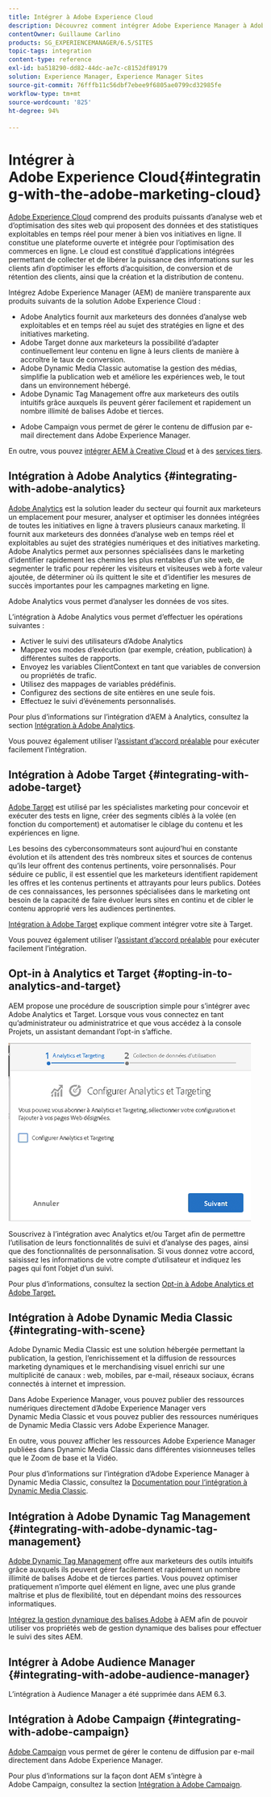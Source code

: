 ```yaml
---
title: Intégrer à Adobe Experience Cloud
description: Découvrez comment intégrer Adobe Experience Manager à Adobe Experience Cloud.
contentOwner: Guillaume Carlino
products: SG_EXPERIENCEMANAGER/6.5/SITES
topic-tags: integration
content-type: reference
exl-id: ba518290-dd82-44dc-ae7c-c8152df89179
solution: Experience Manager, Experience Manager Sites
source-git-commit: 76fffb11c56dbf7ebee9f6805ae0799cd32985fe
workflow-type: tm+mt
source-wordcount: '825'
ht-degree: 94%

---
```


# Intégrer à Adobe Experience Cloud{#integrating-with-the-adobe-marketing-cloud}

[Adobe Experience Cloud](https://business.adobe.com/fr/products/marketing-cloud/main.html) comprend des produits puissants d’analyse web et d’optimisation des sites web qui proposent des données et des statistiques exploitables en temps réel pour mener à bien vos initiatives en ligne. Il constitue une plateforme ouverte et intégrée pour l’optimisation des commerces en ligne. Le cloud est constitué d’applications intégrées permettant de collecter et de libérer la puissance des informations sur les clients afin d’optimiser les efforts d’acquisition, de conversion et de rétention des clients, ainsi que la création et la distribution de contenu.

Intégrez Adobe Experience Manager (AEM) de manière transparente aux produits suivants de la solution Adobe Experience Cloud :

* Adobe Analytics fournit aux marketeurs des données d’analyse web exploitables et en temps réel au sujet des stratégies en ligne et des initiatives marketing.
* Adobe Target donne aux marketeurs la possibilité d’adapter continuellement leur contenu en ligne à leurs clients de manière à accroître le taux de conversion.
* Adobe Dynamic Media Classic automatise la gestion des médias, simplifie la publication web et améliore les expériences web, le tout dans un environnement hébergé.
* Adobe Dynamic Tag Management offre aux marketeurs des outils intuitifs grâce auxquels ils peuvent gérer facilement et rapidement un nombre illimité de balises Adobe et tierces.
<!-- Search&Promote is end of life as of September 1, 2022 * Adobe Search&Promote gives marketers the ability to control and optimize the search results on their sites. -->
* Adobe Campaign vous permet de gérer le contenu de diffusion par e-mail directement dans Adobe Experience Manager.

En outre, vous pouvez [intégrer AEM à Creative Cloud](/help/assets/aem-cc-integration-best-practices.md) et à des [services tiers](/help/sites-administering/third-party-services.md).

## Intégration à Adobe Analytics {#integrating-with-adobe-analytics}

[Adobe Analytics](https://business.adobe.com/fr/products/analytics/adobe-analytics.html) est la solution leader du secteur qui fournit aux marketeurs un emplacement pour mesurer, analyser et optimiser les données intégrées de toutes les initiatives en ligne à travers plusieurs canaux marketing. Il fournit aux marketeurs des données d’analyse web en temps réel et exploitables au sujet des stratégies numériques et des initiatives marketing. Adobe Analytics permet aux personnes spécialisées dans le marketing d’identifier rapidement les chemins les plus rentables d’un site web, de segmenter le trafic pour repérer les visiteurs et visiteuses web à forte valeur ajoutée, de déterminer où ils quittent le site et d’identifier les mesures de succès importantes pour les campagnes marketing en ligne.

Adobe Analytics vous permet d’analyser les données de vos sites.

L’intégration à Adobe Analytics vous permet d’effectuer les opérations suivantes :

* Activer le suivi des utilisateurs d’Adobe Analytics
* Mappez vos modes d’exécution (par exemple, création, publication) à différentes suites de rapports.
* Envoyez les variables ClientContext en tant que variables de conversion ou propriétés de trafic.
* Utilisez des mappages de variables prédéfinis.
* Configurez des sections de site entières en une seule fois.
* Effectuez le suivi d’événements personnalisés.

Pour plus d’informations sur l’intégration d’AEM à Analytics, consultez la section [Intégration à Adobe Analytics](/help/sites-administering/adobeanalytics.md).

Vous pouvez également utiliser l’[assistant d’accord préalable](/help/sites-administering/opt-in.md) pour exécuter facilement l’intégration.

## Intégration à Adobe Target {#integrating-with-adobe-target}

[Adobe Target](https://business.adobe.com/fr/products/target/adobe-target.html) est utilisé par les spécialistes marketing pour concevoir et exécuter des tests en ligne, créer des segments ciblés à la volée (en fonction du comportement) et automatiser le ciblage du contenu et les expériences en ligne.

Les besoins des cyberconsommateurs sont aujourd’hui en constante évolution et ils attendent des très nombreux sites et sources de contenus qu’ils leur offrent des contenus pertinents, voire personnalisés. Pour séduire ce public, il est essentiel que les marketeurs identifient rapidement les offres et les contenus pertinents et attrayants pour leurs publics. Dotées de ces connaissances, les personnes spécialisées dans le marketing ont besoin de la capacité de faire évoluer leurs sites en continu et de cibler le contenu approprié vers les audiences pertinentes.

[Intégration à Adobe Target](/help/sites-administering/target.md) explique comment intégrer votre site à Target.

Vous pouvez également utiliser l’[assistant d’accord préalable](/help/sites-administering/opt-in.md) pour exécuter facilement l’intégration.

## Opt-in à Analytics et Target {#opting-in-to-analytics-and-target}

AEM propose une procédure de souscription simple pour s’intégrer avec Adobe Analytics et Target. Lorsque vous vous connectez en tant qu’administrateur ou administratrice et que vous accédez à la console Projets, un assistant demandant l’opt-in s’affiche.

![chlimage_1-107](assets/chlimage_1-107a.png)

Souscrivez à l’intégration avec Analytics et/ou Target afin de permettre l’utilisation de leurs fonctionnalités de suivi et d’analyse des pages, ainsi que des fonctionnalités de personnalisation. Si vous donnez votre accord, saisissez les informations de votre compte d’utilisateur et indiquez les pages qui font l’objet d’un suivi.

Pour plus d’informations, consultez la section [Opt-in à Adobe Analytics et Adobe Target.](/help/sites-administering/opt-in.md)

## Intégration à Adobe Dynamic Media Classic {#integrating-with-scene}

Adobe Dynamic Media Classic est une solution hébergée permettant la publication, la gestion, l’enrichissement et la diffusion de ressources marketing dynamiques et le merchandising visuel enrichi sur une multiplicité de canaux : web, mobiles, par e-mail, réseaux sociaux, écrans connectés à internet et impression.

Dans Adobe Experience Manager, vous pouvez publier des ressources numériques directement d’Adobe Experience Manager vers Dynamic Media Classic et vous pouvez publier des ressources numériques de Dynamic Media Classic vers Adobe Experience Manager.

En outre, vous pouvez afficher les ressources Adobe Experience Manager publiées dans Dynamic Media Classic dans différentes visionneuses telles que le Zoom de base et la Vidéo.

Pour plus d’informations sur l’intégration d’Adobe Experience Manager à Dynamic Media Classic, consultez la [Documentation pour l’intégration à Dynamic Media Classic](/help/sites-administering/scene7.md).

## Intégration à Adobe Dynamic Tag Management {#integrating-with-adobe-dynamic-tag-management}

[Adobe Dynamic Tag Management](https://business.adobe.com/fr/products/experience-platform/launch.html) offre aux marketeurs des outils intuitifs grâce auxquels ils peuvent gérer facilement et rapidement un nombre illimité de balises Adobe et de tierces parties. Vous pouvez optimiser pratiquement n’importe quel élément en ligne, avec une plus grande maîtrise et plus de flexibilité, tout en dépendant moins des ressources informatiques.

[Intégrez la gestion dynamique des balises Adobe](/help/sites-administering/dtm.md) à AEM afin de pouvoir utiliser vos propriétés web de gestion dynamique des balises pour effectuer le suivi des sites AEM.

## Intégrer à Adobe Audience Manager {#integrating-with-adobe-audience-manager}

L’intégration à Audience Manager a été supprimée dans AEM 6.3.

<!-- Search&Promote is end of life as of September 1, 2022 ## Integrating with Search&Promote {#integrating-with-search-promote} -->

<!-- Search&Promote is end of life as of September 1, 2022 Adobe Search&Promote enables marketers to optimizehow visitors browse, find, compare, and select relevant products and content on web and mobile sites. Businesses can easily promote priority items based on business objectives and visitor intent, and automate merchandising and promotions activity via KPI-based triggers or metrics. -->

<!-- Search&Promote is end of life as of September 1, 2022 Adobe Search&Promote is a reliable and scalable hosted site search application, capable of scaling to millions of pages or products, for heavily visited online businesses ranging from retail to news sites. It offers unprecedented levels of marketer control and metrics-based relevance. -->

<!-- Search&Promote is end of life as of September 1, 2022 For information about integrating AEM and Search&Promote, see [Integrating with Adobe Search&Promote](/help/sites-administering/search-and-promote.md). -->

## Intégration à Adobe Campaign {#integrating-with-adobe-campaign}

[Adobe Campaign](https://business.adobe.com/fr/products/campaign/adobe-campaign.html) vous permet de gérer le contenu de diffusion par e-mail directement dans Adobe Experience Manager.

Pour plus d’informations sur la façon dont AEM s’intègre à Adobe Campaign, consultez la section [Intégration à Adobe Campaign](/help/sites-administering/campaignstandard.md).
